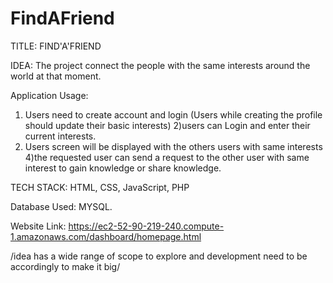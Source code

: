 # FindAFriend
TITLE: FIND'A'FRIEND

IDEA: The project connect the people with the same interests around the world at that moment.

Application Usage: 
1) Users need to create account and login (Users while creating the profile should update their basic interests) 
2)users can Login and enter their current interests. 
3) Users screen will be displayed with the others users with same interests 
4)the requested user can send a request to the other user with same interest to gain knowledge or share knowledge.

TECH STACK: HTML, CSS, JavaScript, PHP

Database Used: MYSQL.

Website Link: https://ec2-52-90-219-240.compute-1.amazonaws.com/dashboard/homepage.html



/idea has a wide range of scope to explore and development need to be accordingly to make it big/
